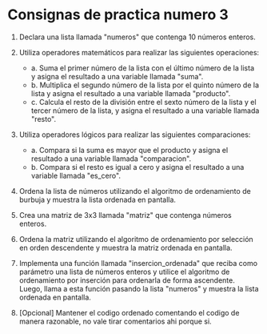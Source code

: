 # Consignas de practica numero 3

1. Declara una lista llamada "numeros" que contenga 10 números enteros.

2. Utiliza operadores matemáticos para realizar las siguientes operaciones:
   - a. Suma el primer número de la lista con el último número de la lista y asigna el resultado a una variable llamada "suma".
   - b. Multiplica el segundo número de la lista por el quinto número de la lista y asigna el resultado a una variable llamada "producto".
   - c. Calcula el resto de la división entre el sexto número de la lista y el tercer número de la lista, y asigna el resultado a una variable llamada "resto".
3. Utiliza operadores lógicos para realizar las siguientes comparaciones:
   - a. Compara si la suma es mayor que el producto y asigna el resultado a una variable llamada "comparacion".
   - b. Compara si el resto es igual a cero y asigna el resultado a una variable llamada "es_cero".
4. Ordena la lista de números utilizando el algoritmo de ordenamiento de burbuja y muestra la lista ordenada en pantalla.
5. Crea una matriz de 3x3 llamada "matriz" que contenga números enteros.
6. Ordena la matriz utilizando el algoritmo de ordenamiento por selección en orden descendente y muestra la matriz ordenada en pantalla.
7. Implementa una función llamada "insercion_ordenada" que reciba como parámetro una lista de números enteros y utilice el algoritmo de ordenamiento por inserción para ordenarla de forma ascendente. Luego, llama a esta función pasando la lista "numeros" y muestra la lista ordenada en pantalla.

8. [Opcional] Mantener el codigo ordenado comentando el codigo de manera razonable, no vale tirar comentarios ahi porque si.
